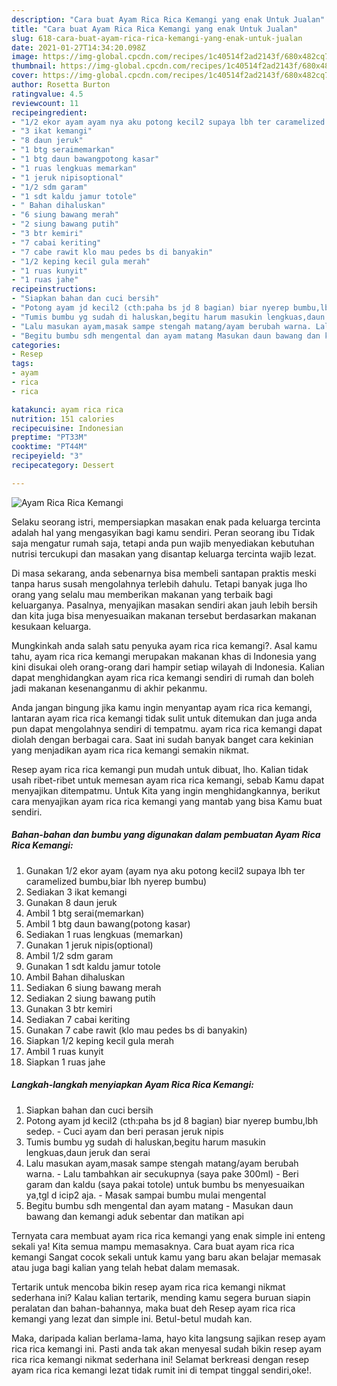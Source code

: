 ```yaml
---
description: "Cara buat Ayam Rica Rica Kemangi yang enak Untuk Jualan"
title: "Cara buat Ayam Rica Rica Kemangi yang enak Untuk Jualan"
slug: 618-cara-buat-ayam-rica-rica-kemangi-yang-enak-untuk-jualan
date: 2021-01-27T14:34:20.098Z
image: https://img-global.cpcdn.com/recipes/1c40514f2ad2143f/680x482cq70/ayam-rica-rica-kemangi-foto-resep-utama.jpg
thumbnail: https://img-global.cpcdn.com/recipes/1c40514f2ad2143f/680x482cq70/ayam-rica-rica-kemangi-foto-resep-utama.jpg
cover: https://img-global.cpcdn.com/recipes/1c40514f2ad2143f/680x482cq70/ayam-rica-rica-kemangi-foto-resep-utama.jpg
author: Rosetta Burton
ratingvalue: 4.5
reviewcount: 11
recipeingredient:
- "1/2 ekor ayam ayam nya aku potong kecil2 supaya lbh ter caramelized bumbubiar lbh nyerep bumbu"
- "3 ikat kemangi"
- "8 daun jeruk"
- "1 btg seraimemarkan"
- "1 btg daun bawangpotong kasar"
- "1 ruas lengkuas memarkan"
- "1 jeruk nipisoptional"
- "1/2 sdm garam"
- "1 sdt kaldu jamur totole"
- " Bahan dihaluskan"
- "6 siung bawang merah"
- "2 siung bawang putih"
- "3 btr kemiri"
- "7 cabai keriting"
- "7 cabe rawit klo mau pedes bs di banyakin"
- "1/2 keping kecil gula merah"
- "1 ruas kunyit"
- "1 ruas jahe"
recipeinstructions:
- "Siapkan bahan dan cuci bersih"
- "Potong ayam jd kecil2 (cth:paha bs jd 8 bagian) biar nyerep bumbu,lbh sedep. Cuci ayam dan beri perasan jeruk nipis"
- "Tumis bumbu yg sudah di haluskan,begitu harum masukin lengkuas,daun jeruk dan serai"
- "Lalu masukan ayam,masak sampe stengah matang/ayam berubah warna. Lalu tambahkan air secukupnya (saya pake 300ml) Beri garam dan kaldu (saya pakai totole) untuk bumbu bs menyesuaikan ya,tgl d icip2 aja. Masak sampai bumbu mulai mengental"
- "Begitu bumbu sdh mengental dan ayam matang Masukan daun bawang dan kemangi aduk sebentar dan matikan api"
categories:
- Resep
tags:
- ayam
- rica
- rica

katakunci: ayam rica rica 
nutrition: 151 calories
recipecuisine: Indonesian
preptime: "PT33M"
cooktime: "PT44M"
recipeyield: "3"
recipecategory: Dessert

---
```



![Ayam Rica Rica Kemangi](https://img-global.cpcdn.com/recipes/1c40514f2ad2143f/680x482cq70/ayam-rica-rica-kemangi-foto-resep-utama.jpg)

Selaku seorang istri, mempersiapkan masakan enak pada keluarga tercinta adalah hal yang mengasyikan bagi kamu sendiri. Peran seorang ibu Tidak saja mengatur rumah saja, tetapi anda pun wajib menyediakan kebutuhan nutrisi tercukupi dan masakan yang disantap keluarga tercinta wajib lezat.

Di masa  sekarang, anda sebenarnya bisa membeli santapan praktis meski tanpa harus susah mengolahnya terlebih dahulu. Tetapi banyak juga lho orang yang selalu mau memberikan makanan yang terbaik bagi keluarganya. Pasalnya, menyajikan masakan sendiri akan jauh lebih bersih dan kita juga bisa menyesuaikan makanan tersebut berdasarkan makanan kesukaan keluarga. 



Mungkinkah anda salah satu penyuka ayam rica rica kemangi?. Asal kamu tahu, ayam rica rica kemangi merupakan makanan khas di Indonesia yang kini disukai oleh orang-orang dari hampir setiap wilayah di Indonesia. Kalian dapat menghidangkan ayam rica rica kemangi sendiri di rumah dan boleh jadi makanan kesenanganmu di akhir pekanmu.

Anda jangan bingung jika kamu ingin menyantap ayam rica rica kemangi, lantaran ayam rica rica kemangi tidak sulit untuk ditemukan dan juga anda pun dapat mengolahnya sendiri di tempatmu. ayam rica rica kemangi dapat diolah dengan berbagai cara. Saat ini sudah banyak banget cara kekinian yang menjadikan ayam rica rica kemangi semakin nikmat.

Resep ayam rica rica kemangi pun mudah untuk dibuat, lho. Kalian tidak usah ribet-ribet untuk memesan ayam rica rica kemangi, sebab Kamu dapat menyajikan ditempatmu. Untuk Kita yang ingin menghidangkannya, berikut cara menyajikan ayam rica rica kemangi yang mantab yang bisa Kamu buat sendiri.

<!--inarticleads1-->

##### Bahan-bahan dan bumbu yang digunakan dalam pembuatan Ayam Rica Rica Kemangi:

1. Gunakan 1/2 ekor ayam (ayam nya aku potong kecil2 supaya lbh ter caramelized bumbu,biar lbh nyerep bumbu)
1. Sediakan 3 ikat kemangi
1. Gunakan 8 daun jeruk
1. Ambil 1 btg serai(memarkan)
1. Ambil 1 btg daun bawang(potong kasar)
1. Sediakan 1 ruas lengkuas (memarkan)
1. Gunakan 1 jeruk nipis(optional)
1. Ambil 1/2 sdm garam
1. Gunakan 1 sdt kaldu jamur totole
1. Ambil  Bahan dihaluskan
1. Sediakan 6 siung bawang merah
1. Sediakan 2 siung bawang putih
1. Gunakan 3 btr kemiri
1. Sediakan 7 cabai keriting
1. Gunakan 7 cabe rawit (klo mau pedes bs di banyakin)
1. Siapkan 1/2 keping kecil gula merah
1. Ambil 1 ruas kunyit
1. Siapkan 1 ruas jahe




<!--inarticleads2-->

##### Langkah-langkah menyiapkan Ayam Rica Rica Kemangi:

1. Siapkan bahan dan cuci bersih
1. Potong ayam jd kecil2 (cth:paha bs jd 8 bagian) biar nyerep bumbu,lbh sedep. - Cuci ayam dan beri perasan jeruk nipis
1. Tumis bumbu yg sudah di haluskan,begitu harum masukin lengkuas,daun jeruk dan serai
1. Lalu masukan ayam,masak sampe stengah matang/ayam berubah warna. - Lalu tambahkan air secukupnya (saya pake 300ml) - Beri garam dan kaldu (saya pakai totole) untuk bumbu bs menyesuaikan ya,tgl d icip2 aja. - Masak sampai bumbu mulai mengental
1. Begitu bumbu sdh mengental dan ayam matang - Masukan daun bawang dan kemangi aduk sebentar dan matikan api




Ternyata cara membuat ayam rica rica kemangi yang enak simple ini enteng sekali ya! Kita semua mampu memasaknya. Cara buat ayam rica rica kemangi Sangat cocok sekali untuk kamu yang baru akan belajar memasak atau juga bagi kalian yang telah hebat dalam memasak.

Tertarik untuk mencoba bikin resep ayam rica rica kemangi nikmat sederhana ini? Kalau kalian tertarik, mending kamu segera buruan siapin peralatan dan bahan-bahannya, maka buat deh Resep ayam rica rica kemangi yang lezat dan simple ini. Betul-betul mudah kan. 

Maka, daripada kalian berlama-lama, hayo kita langsung sajikan resep ayam rica rica kemangi ini. Pasti anda tak akan menyesal sudah bikin resep ayam rica rica kemangi nikmat sederhana ini! Selamat berkreasi dengan resep ayam rica rica kemangi lezat tidak rumit ini di tempat tinggal sendiri,oke!.

